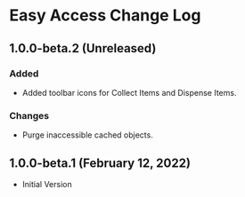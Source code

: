 # Easy Access Change Log

## 1.0.0-beta.2 (Unreleased)

### Added

* Added toolbar icons for Collect Items and Dispense Items.

### Changes

* Purge inaccessible cached objects.

## 1.0.0-beta.1 (February 12, 2022)

* Initial Version